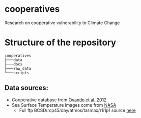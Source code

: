 # cooperatives

Research on cooperative vulnerability to Climate Change

# Structure of the repository

```
cooperatives
├───data
├───docs
├───raw_data
└───scripts
```

## Data sources:

- Cooperative database from [Ovando et al. 2012](https://www.sciencedirect.com/science/article/pii/S0308597X12000565?via%3Dihub)
- Sea Surface Temperature images come from [NASA](https://cds.nccs.nasa.gov/nex-gddp/)
  - Full ftp BCSD/rcp45/day/atmos/tasmax/r1i1p1 source [here](ftp://ftp.nccs.nasa.gov/BCSD/rcp45/day/atmos/tasmax/r1i1p1/v1.0/)